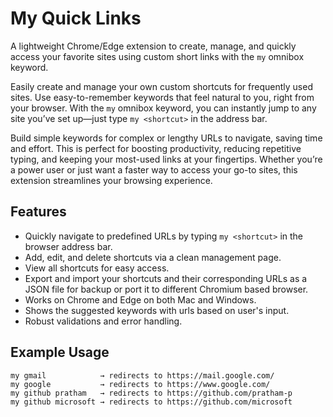 # My Quick Links

A lightweight Chrome/Edge extension to create, manage, and quickly access your favorite sites using custom short links with the `my` omnibox keyword.

Easily create and manage your own custom shortcuts for frequently used sites. Use easy-to-remember keywords that feel natural to you, right from your browser. With the `my` omnibox keyword, you can instantly jump to any site you’ve set up—just type `my <shortcut>` in the address bar. 

Build simple keywords for complex or lengthy URLs to navigate, saving time and effort. This is perfect for boosting productivity, reducing repetitive typing, and keeping your most-used links at your fingertips. Whether you’re a power user or just want a faster way to access your go-to sites, this extension streamlines your browsing experience.

## Features

- Quickly navigate to predefined URLs by typing `my <shortcut>` in the browser address bar.
- Add, edit, and delete shortcuts via a clean management page.
- View all shortcuts for easy access.
- Export and import your shortcuts and their corresponding URLs as a JSON file for backup or port it to different Chromium based browser.
- Works on Chrome and Edge on both Mac and Windows.
- Shows the suggested keywords with urls based on user's input.
- Robust validations and error handling.

## Example Usage

```text
my gmail            → redirects to https://mail.google.com/
my google           → redirects to https://www.google.com/
my github pratham   → redirects to https://github.com/pratham-p
my github microsoft → redirects to https://github.com/microsoft
